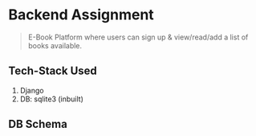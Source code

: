 # Backend Assignment
> E-Book Platform where users can sign up & view/read/add a list of books available.

## Tech-Stack Used
1. Django
2. DB: sqlite3 (inbuilt)

## DB Schema
